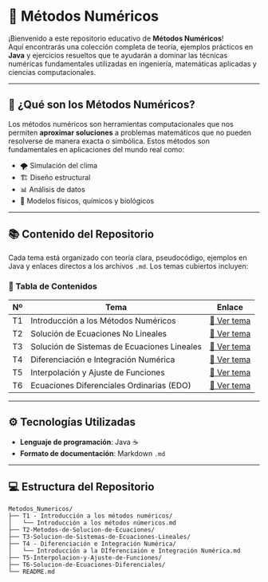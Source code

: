 # 📐  Métodos Numéricos

¡Bienvenido a este repositorio educativo de **Métodos Numéricos**!  
Aquí encontrarás una colección completa de teoría, ejemplos prácticos en **Java** y ejercicios resueltos que te ayudarán a dominar las técnicas numéricas fundamentales utilizadas en ingeniería, matemáticas aplicadas y ciencias computacionales.

---

## 🧠 ¿Qué son los Métodos Numéricos?

Los métodos numéricos son herramientas computacionales que nos permiten **aproximar soluciones** a problemas matemáticos que no pueden resolverse de manera exacta o simbólica. Estos métodos son fundamentales en aplicaciones del mundo real como:

- 🌪️ Simulación del clima
- 🏗️ Diseño estructural
- 📊 Análisis de datos
- 🧪 Modelos físicos, químicos y biológicos

---

## 📚 Contenido del Repositorio

Cada tema está organizado con teoría clara, pseudocódigo, ejemplos en Java y enlaces directos a los archivos `.md`. Los temas cubiertos incluyen:

### 🧾 Tabla de Contenidos

| Nº | Tema | Enlace |
|----|------|--------|
| T1 | Introducción a los Métodos Numéricos | [📘 Ver tema](https://github.com/Juan200519287393u83/Metodos_Numericos/blob/main/T1%20-%20Introducción%20a%20los%20métodos%20numéricos/Introducción%20a%20los%20métodos%20númericos.md) |
| T2 | Solución de Ecuaciones No Lineales | [📘 Ver tema](https://github.com/Juan200519287393u83/Metodos_Numericos/blob/main/T2%20-%20M%C3%A9todos%20de%20Soluci%C3%B3n%20de%20Ecuaciones/Introducci%C3%B3n%20a%20los%20M%C3%A9todos%20de%20Soluci%C3%B3n%20de%20Ecuaciones.md) |
| T3 | Solución de Sistemas de Ecuaciones Lineales | [📘 Ver tema](https://github.com/Juan200519287393u83/Metodos_Numericos/blob/main/T3%20-%20M%C3%A9todos%20de%20Soluci%C3%B3n%20de%20Sistemas%20de%20Ecuaciones%20Lineales/Introducci%C3%B3n%20a%20los%20M%C3%A9todos%20de%20Soluci%C3%B3n%20de%20Sistemas%20de%20Ecuaciones%20Lineales.md) |
| T4 | Diferenciación e Integración Numérica | [📘 Ver tema](https://github.com/Juan200519287393u83/Metodos_Numericos/blob/main/T4%20-%20Diferenciación%20e%20Integración%20Numérica/Introducción%20a%20la%20DIferenciaión%20e%20Integración%20Numérica.md) |
| T5 | Interpolación y Ajuste de Funciones | [📘 Ver tema](https://github.com/Juan200519287393u83/Metodos_Numericos/blob/main/T5%20-%20Interpolación%20y%20Ajuste%20de%20Funciones/Introducción%20a%20la%20Interpolación%20y%20Ajuste%20de%20Funciones.md) |
| T6 | Ecuaciones Diferenciales Ordinarias (EDO) | [📘 Ver tema](https://github.com/Juan200519287393u83/Metodos_Numericos/blob/main/T6%20-%20Solución%20de%20Ecuaciones%20Diferenciales/Introducción%20a%20la%20Solución%20de%20Ecuaciones%20Diferenciales.md) |

---

## ⚙️ Tecnologías Utilizadas

- **Lenguaje de programación**: Java ☕  
- **Formato de documentación**: Markdown `.md`  

---

## 💻 Estructura del Repositorio

```plaintext
Metodos_Numericos/
├── T1 - Introducción a los métodos numéricos/
│   └── Introducción a los métodos númericos.md
├── T2-Metodos-de-Solucion-de-Ecuaciones/
├── T3-Solucion-de-Sistemas-de-Ecuaciones-Lineales/
├── T4 - Diferenciación e Integración Numérica/
│   └── Introducción a la DIferenciaión e Integración Numérica.md
├── T5-Interpolacion-y-Ajuste-de-Funciones/
├── T6-Solucion-de-Ecuaciones-Diferenciales/
└── README.md
